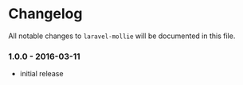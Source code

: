 # Changelog

All notable changes to `laravel-mollie` will be documented in this file.

### 1.0.0 - 2016-03-11

- initial release
